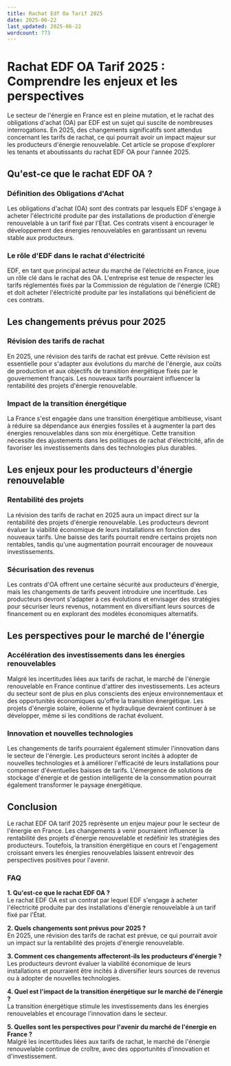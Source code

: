 ```yaml
---
title: Rachat Edf Oa Tarif 2025
date: 2025-06-22
last_updated: 2025-06-22
wordcount: 773
---
```


# Rachat EDF OA Tarif 2025 : Comprendre les enjeux et les perspectives

Le secteur de l'énergie en France est en pleine mutation, et le rachat des obligations d'achat (OA) par EDF est un sujet qui suscite de nombreuses interrogations. En 2025, des changements significatifs sont attendus concernant les tarifs de rachat, ce qui pourrait avoir un impact majeur sur les producteurs d'énergie renouvelable. Cet article se propose d'explorer les tenants et aboutissants du rachat EDF OA pour l'année 2025.

## Qu'est-ce que le rachat EDF OA ?

### Définition des Obligations d'Achat

Les obligations d'achat (OA) sont des contrats par lesquels EDF s'engage à acheter l'électricité produite par des installations de production d'énergie renouvelable à un tarif fixé par l'État. Ces contrats visent à encourager le développement des énergies renouvelables en garantissant un revenu stable aux producteurs.

### Le rôle d'EDF dans le rachat d'électricité

EDF, en tant que principal acteur du marché de l'électricité en France, joue un rôle clé dans le rachat des OA. L'entreprise est tenue de respecter les tarifs réglementés fixés par la Commission de régulation de l'énergie (CRE) et doit acheter l'électricité produite par les installations qui bénéficient de ces contrats.

## Les changements prévus pour 2025

### Révision des tarifs de rachat

En 2025, une révision des tarifs de rachat est prévue. Cette révision est essentielle pour s'adapter aux évolutions du marché de l'énergie, aux coûts de production et aux objectifs de transition énergétique fixés par le gouvernement français. Les nouveaux tarifs pourraient influencer la rentabilité des projets d'énergie renouvelable.

### Impact de la transition énergétique

La France s'est engagée dans une transition énergétique ambitieuse, visant à réduire sa dépendance aux énergies fossiles et à augmenter la part des énergies renouvelables dans son mix énergétique. Cette transition nécessite des ajustements dans les politiques de rachat d'électricité, afin de favoriser les investissements dans des technologies plus durables.

## Les enjeux pour les producteurs d'énergie renouvelable

### Rentabilité des projets

La révision des tarifs de rachat en 2025 aura un impact direct sur la rentabilité des projets d'énergie renouvelable. Les producteurs devront évaluer la viabilité économique de leurs installations en fonction des nouveaux tarifs. Une baisse des tarifs pourrait rendre certains projets non rentables, tandis qu'une augmentation pourrait encourager de nouveaux investissements.

### Sécurisation des revenus

Les contrats d'OA offrent une certaine sécurité aux producteurs d'énergie, mais les changements de tarifs peuvent introduire une incertitude. Les producteurs devront s'adapter à ces évolutions et envisager des stratégies pour sécuriser leurs revenus, notamment en diversifiant leurs sources de financement ou en explorant des modèles économiques alternatifs.

## Les perspectives pour le marché de l'énergie

### Accélération des investissements dans les énergies renouvelables

Malgré les incertitudes liées aux tarifs de rachat, le marché de l'énergie renouvelable en France continue d'attirer des investissements. Les acteurs du secteur sont de plus en plus conscients des enjeux environnementaux et des opportunités économiques qu'offre la transition énergétique. Les projets d'énergie solaire, éolienne et hydraulique devraient continuer à se développer, même si les conditions de rachat évoluent.

### Innovation et nouvelles technologies

Les changements de tarifs pourraient également stimuler l'innovation dans le secteur de l'énergie. Les producteurs seront incités à adopter de nouvelles technologies et à améliorer l'efficacité de leurs installations pour compenser d'éventuelles baisses de tarifs. L'émergence de solutions de stockage d'énergie et de gestion intelligente de la consommation pourrait également transformer le paysage énergétique.

## Conclusion

Le rachat EDF OA tarif 2025 représente un enjeu majeur pour le secteur de l'énergie en France. Les changements à venir pourraient influencer la rentabilité des projets d'énergie renouvelable et redéfinir les stratégies des producteurs. Toutefois, la transition énergétique en cours et l'engagement croissant envers les énergies renouvelables laissent entrevoir des perspectives positives pour l'avenir.

### FAQ

**1. Qu'est-ce que le rachat EDF OA ?**  
Le rachat EDF OA est un contrat par lequel EDF s'engage à acheter l'électricité produite par des installations d'énergie renouvelable à un tarif fixé par l'État.

**2. Quels changements sont prévus pour 2025 ?**  
En 2025, une révision des tarifs de rachat est prévue, ce qui pourrait avoir un impact sur la rentabilité des projets d'énergie renouvelable.

**3. Comment ces changements affecteront-ils les producteurs d'énergie ?**  
Les producteurs devront évaluer la viabilité économique de leurs installations et pourraient être incités à diversifier leurs sources de revenus ou à adopter de nouvelles technologies.

**4. Quel est l'impact de la transition énergétique sur le marché de l'énergie ?**  
La transition énergétique stimule les investissements dans les énergies renouvelables et encourage l'innovation dans le secteur.

**5. Quelles sont les perspectives pour l'avenir du marché de l'énergie en France ?**  
Malgré les incertitudes liées aux tarifs de rachat, le marché de l'énergie renouvelable continue de croître, avec des opportunités d'innovation et d'investissement.